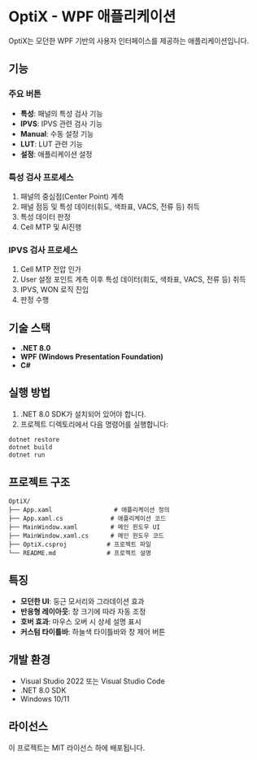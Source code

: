 # OptiX - WPF 애플리케이션

OptiX는 모던한 WPF 기반의 사용자 인터페이스를 제공하는 애플리케이션입니다.

## 기능

### 주요 버튼
- **특성**: 패널의 특성 검사 기능
- **IPVS**: IPVS 관련 검사 기능
- **Manual**: 수동 설정 기능
- **LUT**: LUT 관련 기능
- **설정**: 애플리케이션 설정

### 특성 검사 프로세스
1. 패널의 중심점(Center Point) 계측
2. 패널 점등 및 특성 데이터(휘도, 색좌표, VACS, 전류 등) 취득
3. 특성 데이터 판정
4. Cell MTP 및 AI진행

### IPVS 검사 프로세스
1. Cell MTP 전압 인가
2. User 설정 포인트 계측 이후 특성 데이터(휘도, 색좌표, VACS, 전류 등) 취득
3. IPVS, WON 로직 진입
4. 판정 수행

## 기술 스택

- **.NET 8.0**
- **WPF (Windows Presentation Foundation)**
- **C#**

## 실행 방법

1. .NET 8.0 SDK가 설치되어 있어야 합니다.
2. 프로젝트 디렉토리에서 다음 명령어를 실행합니다:

```bash
dotnet restore
dotnet build
dotnet run
```

## 프로젝트 구조

```
OptiX/
├── App.xaml                 # 애플리케이션 정의
├── App.xaml.cs             # 애플리케이션 코드
├── MainWindow.xaml         # 메인 윈도우 UI
├── MainWindow.xaml.cs      # 메인 윈도우 코드
├── OptiX.csproj           # 프로젝트 파일
└── README.md              # 프로젝트 설명
```

## 특징

- **모던한 UI**: 둥근 모서리와 그라데이션 효과
- **반응형 레이아웃**: 창 크기에 따라 자동 조정
- **호버 효과**: 마우스 오버 시 상세 설명 표시
- **커스텀 타이틀바**: 하늘색 타이틀바와 창 제어 버튼

## 개발 환경

- Visual Studio 2022 또는 Visual Studio Code
- .NET 8.0 SDK
- Windows 10/11

## 라이선스

이 프로젝트는 MIT 라이선스 하에 배포됩니다.

